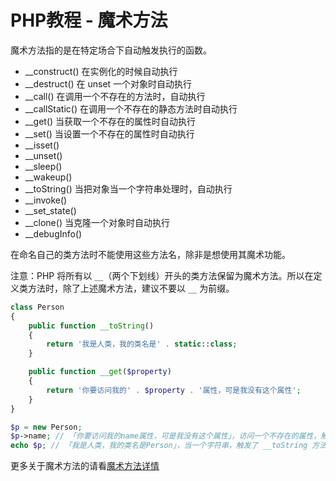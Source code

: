 # PHP教程 - 魔术方法

魔术方法指的是在特定场合下自动触发执行的函数。

* __construct() 在实例化的时候自动执行
* __destruct() 在 unset 一个对象时自动执行
* __call() 在调用一个不存在的方法时，自动执行
* __callStatic() 在调用一个不存在的静态方法时自动执行
* __get() 当获取一个不存在的属性时自动执行
* __set() 当设置一个不存在的属性时自动执行
* __isset()
* __unset()
* __sleep()
* __wakeup()
* __toString() 当把对象当一个字符串处理时，自动执行
* __invoke()
* __set_state()
* __clone() 当克隆一个对象时自动执行
* __debugInfo()

在命名自己的类方法时不能使用这些方法名，除非是想使用其魔术功能。

注意：PHP 将所有以 `__`（两个下划线）开头的类方法保留为魔术方法。所以在定义类方法时，除了上述魔术方法，建议不要以 `__` 为前缀。

```php
class Person
{
    public function __toString()
    {
        return '我是人类，我的类名是' . static::class;
    }

    public function __get($property)
    {
        return '你要访问我的' . $property . '属性，可是我没有这个属性';
    }
}

$p = new Person;
$p->name; // 「你要访问我的name属性，可是我没有这个属性」，访问一个不存在的属性，触发 __get 方法
echo $p; // 「我是人类，我的类名是Person」，当一个字符串，触发了 __toString 方法
```


更多关于魔术方法的请看[魔术方法详情](http://php.net/manual/zh/language.oop5.magic.php)
